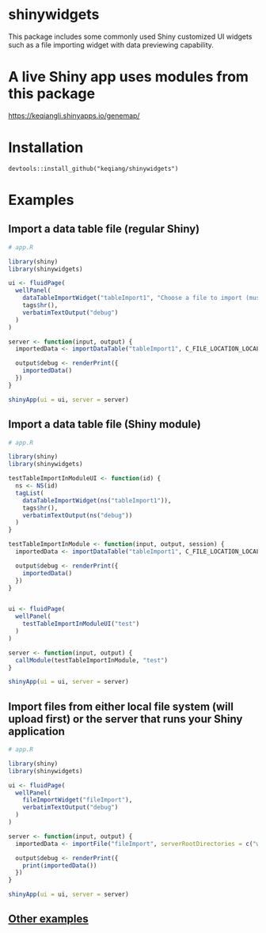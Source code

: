 # shinywidgets
This package includes some commonly used Shiny customized UI widgets such as a file importing widget with data previewing capability.

# A live Shiny app uses modules from this package
https://keqiangli.shinyapps.io/genemap/

# Installation
`devtools::install_github("keqiang/shinywidgets")`

# Examples

## Import a data table file (regular Shiny)
```R
# app.R

library(shiny)
library(shinywidgets)

ui <- fluidPage(
  wellPanel(
    dataTableImportWidget("tableImport1", "Choose a file to import (must be comma or tab separated)"),
    tags$hr(),
    verbatimTextOutput("debug")
  )
)

server <- function(input, output) {
  importedData <- importDataTable("tableImport1", C_FILE_LOCATION_LOCAL)

  output$debug <- renderPrint({
    importedData()
  })
}

shinyApp(ui = ui, server = server)
```

## Import a data table file (Shiny module)
```R
# app.R

library(shiny)
library(shinywidgets)

testTableImportInModuleUI <- function(id) {
  ns <- NS(id)
  tagList(
    dataTableImportWidget(ns("tableImport1")),
    tags$hr(),
    verbatimTextOutput(ns("debug"))
  )
}

testTableImportInModule <- function(input, output, session) {
  importedData <- importDataTable("tableImport1", C_FILE_LOCATION_LOCAL)

  output$debug <- renderPrint({
    importedData()
  })
}


ui <- fluidPage(
  wellPanel(
    testTableImportInModuleUI("test")
  )
)

server <- function(input, output) {
  callModule(testTableImportInModule, "test")
}

shinyApp(ui = ui, server = server)
```

## Import files from either local file system (will upload first) or the server that runs your Shiny application
```R
# app.R

library(shiny)
library(shinywidgets)

ui <- fluidPage(
  wellPanel(
    fileImportWidget("fileImport"),
    verbatimTextOutput("debug")
  )
)

server <- function(input, output) {
  importedData <- importFile("fileImport", serverRootDirectories = c("wd" = ".."))

  output$debug <- renderPrint({
    print(importedData())
  })
}

shinyApp(ui = ui, server = server)
```
## [Other examples](inst/examples)
